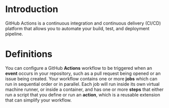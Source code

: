 # Introduction
GitHub Actions is a continuous integration and continuous delivery (CI/CD) platform that allows you to automate your build, test, and deployment pipeline. 

# Definitions
You can configure a GitHub **Actions** workflow to be triggered when an **event** occurs in your repository, such as a pull request being opened or an issue being created. Your workflow contains one or more **jobs** which can run in sequential order or in parallel. Each job will run inside its own virtual machine runner, or inside a container, and has one or more **steps** that either run a script that you define or run an **action**, which is a reusable extension that can simplify your workflow.
